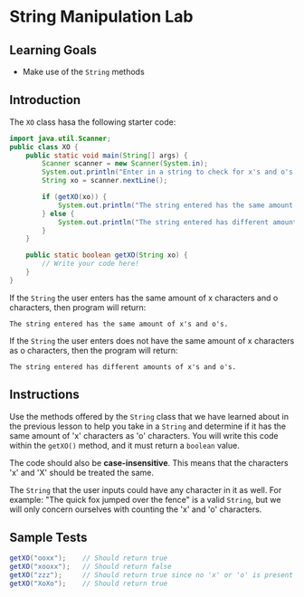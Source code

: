 # String Manipulation Lab

## Learning Goals

- Make use of the `String` methods

## Introduction

The `XO` class hasa the following starter code:

```java
import java.util.Scanner;
public class XO {
    public static void main(String[] args) {
        Scanner scanner = new Scanner(System.in);
        System.out.println("Enter in a string to check for x's and o's:");
        String xo = scanner.nextLine();

        if (getXO(xo)) {
            System.out.println("The string entered has the same amount of x's and o's.");
        } else {
            System.out.println("The string entered has different amounts of x's and o's.");
        }
    }

    public static boolean getXO(String xo) {
        // Write your code here!
    }
}
```

If the `String` the user enters has the same amount of x characters and o
characters, then program will return:

```plaintext
The string entered has the same amount of x's and o's.
```

If the `String` the user enters does not have the same amount of x characters
as o characters, then the program will return:

```plaintext
The string entered has different amounts of x's and o's.
```

## Instructions

Use the methods offered by the `String` class that we have learned about in
the previous lesson to help you take in a `String` and determine if it has the
same amount of 'x' characters as 'o' characters. You will write this code within
the `getXO()` method, and it must return a `boolean` value.

The code should also be **case-insensitive**. This means that the characters
'x' and 'X' should be treated the same.

The `String` that the user inputs could have any character in it as well. For
example: "The quick fox jumped over the fence" is a valid `String`, but we will
only concern ourselves with counting the 'x' and 'o' characters.

## Sample Tests

```java
getXO("ooxx");    // Should return true
getXO("xooxx");   // Should return false
getXO("zzz");     // Should return true since no 'x' or 'o' is present
getXO("XoXo");    // Should return true
```
